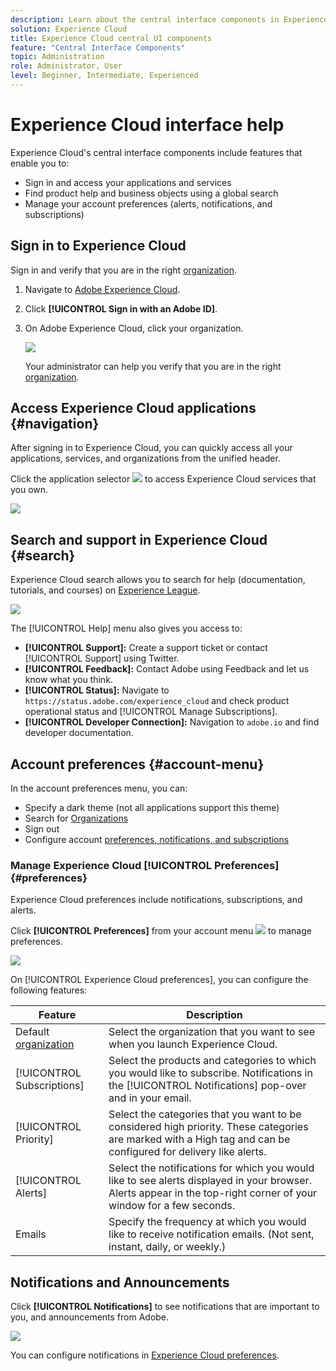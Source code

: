```yaml
---
description: Learn about the central interface components in Experience Cloud, including global search, your account preferences, how to navigate the interface and getting help. 
solution: Experience Cloud
title: Experience Cloud central UI components 
feature: "Central Interface Components"
topic: Administration
role: Administrator, User
level: Beginner, Intermediate, Experienced
---
```

# Experience Cloud interface help

Experience Cloud's central interface components include features that enable you to:

* Sign in and access your applications and services
* Find product help and business objects using a global search
* Manage your account preferences (alerts, notifications, and subscriptions)

## Sign in to Experience Cloud

Sign in and verify that you are in the right [organization](admin-getting-started/organizations.md).

1. Navigate to [Adobe Experience Cloud](https://experiencecloud.adobe.com/exc-content/login.html).
1. Click **[!UICONTROL Sign in with an Adobe ID]**.
1. On Adobe Experience Cloud, click your organization.

    ![](assets/organizations-menu.png)

    Your administrator can help you verify that you are in the right [organization](admin-getting-started/organizations.md).

## Access Experience Cloud applications {#navigation}

After signing in to Experience Cloud, you can quickly access all your applications, services, and organizations from the unified header.

Click the application selector ![](assets/menu-icon.png) to access Experience Cloud services that you own.

![](assets/platform-core-services.png)

## Search and support in Experience Cloud {#search}

Experience Cloud search allows you to search for help (documentation, tutorials, and courses) on [Experience League](https://experienceleague.adobe.com/#home). 

![](assets/search-menu.png) 

The [!UICONTROL Help] menu also gives you access to:

* **[!UICONTROL Support]:** Create a support ticket or contact [!UICONTROL Support] using Twitter.
* **[!UICONTROL Feedback]:** Contact Adobe using Feedback and let us know what you think.
* **[!UICONTROL Status]:** Navigate to `https://status.adobe.com/experience_cloud` and check product operational status and [!UICONTROL Manage Subscriptions].
* **[!UICONTROL Developer Connection]:** Navigation to `adobe.io` and find developer documentation.

## Account preferences {#account-menu}

In the account preferences menu, you can:

* Specify a dark theme (not all applications support this theme)
* Search for [Organizations](admin-getting-started/organizations.md)
* Sign out
* Configure account [preferences, notifications, and subscriptions](#preferences)

### Manage Experience Cloud [!UICONTROL Preferences] {#preferences}

Experience Cloud preferences include notifications, subscriptions, and alerts. 

Click **[!UICONTROL Preferences]** from your account menu ![](assets/preferences-icon-sm.png) to manage preferences.

![](assets/preferences-page.png)

On [!UICONTROL Experience Cloud preferences], you can configure the following features:

| Feature | Description |
|--- |--- |
|Default [organization](admin-getting-started/organizations.md)|Select the organization that you want to see when you launch Experience Cloud. |
|[!UICONTROL Subscriptions]|Select the products and categories to which you would like to subscribe. Notifications in the [!UICONTROL Notifications] pop-over and in your email.|
|[!UICONTROL Priority]|Select the categories that you want to be considered high priority. These categories are marked with a High tag and can be configured for delivery like alerts.|
|[!UICONTROL Alerts]|Select the notifications for which you would like to see alerts displayed in your browser. Alerts appear in the top-right corner of your window for a few seconds.|
|Emails|Specify the frequency at which you would like to receive notification emails. (Not sent, instant, daily, or weekly.)|

## Notifications and Announcements

Click **[!UICONTROL Notifications]** to see notifications that are important to you, and announcements from Adobe.

![](assets/notifications-menu-small.png)

You can configure notifications in [Experience Cloud preferences](#preferences).
